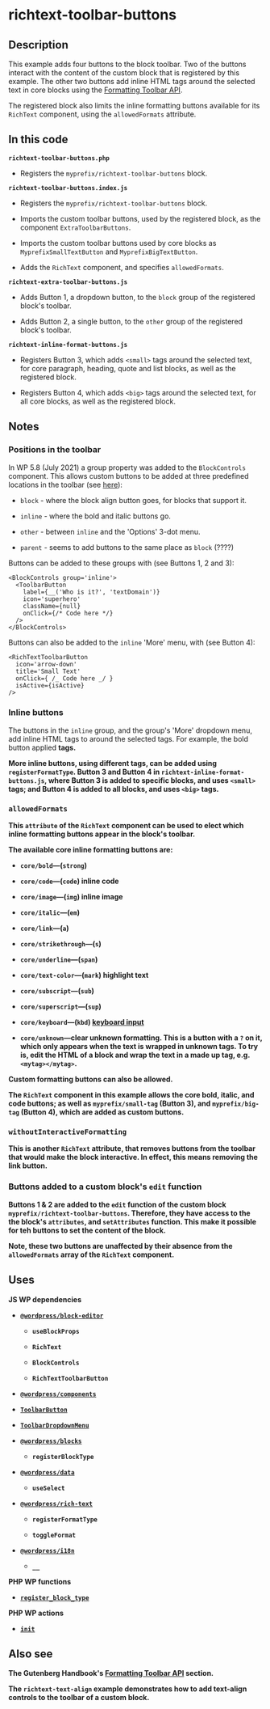 # richtext-toolbar-buttons

## Description

This example adds four buttons to the block toolbar. Two of the buttons interact with the content of the custom block that is registered by this example. The other two buttons add inline HTML tags around the selected text in core blocks using the [Formatting Toolbar API](https://developer.wordpress.org/block-editor/how-to-guides/format-api/).

The registered block also limits the inline formatting buttons available for its `RichText` component, using the `allowedFormats` attribute.

## In this code

**`richtext-toolbar-buttons.php`**

- Registers the `myprefix/richtext-toolbar-buttons` block.

**`richtext-toolbar-buttons.index.js`**

- Registers the `myprefix/richtext-toolbar-buttons` block.

- Imports the custom toolbar buttons, used by the registered block, as the component `ExtraToolbarButtons`.

- Imports the custom toolbar buttons used by core blocks as `MyprefixSmallTextButton` and `MyprefixBigTextButton`.

- Adds the `RichText` component, and specifies `allowedFormats`.

**`richtext-extra-toolbar-buttons.js`**

- Adds Button 1, a dropdown button, to the `block` group of the registered block's toolbar.

- Adds Button 2, a single button, to the `other` group of the registered block's toolbar.

**`richtext-inline-format-buttons.js`**

- Registers Button 3, which adds `<small>` tags around the selected text, for core paragraph, heading, quote and list blocks, as well as the registered block.

- Registers Button 4, which adds `<big>` tags around the selected text, for all core blocks, as well as the registered block.

## Notes

### Positions in the toolbar

In WP 5.8 (July 2021) a group property was added to the `BlockControls` component. This allows custom buttons to be added at three predefined locations in the toolbar (see [here](https://github.com/WordPress/gutenberg/blob/trunk/packages/block-editor/src/components/block-toolbar/index.js#L152)):

- `block` - where the block align button goes, for blocks that support it.

- `inline` - where the bold and italic buttons go.

- `other` - between `inline` and the 'Options' 3-dot menu.

- `parent` - seems to add buttons to the same place as `block` (????)

Buttons can be added to these groups with (see Buttons 1, 2 and 3):

```
<BlockControls group='inline'>
  <ToolbarButton
    label={__('Who is it?', 'textDomain')}
    icon='superhero'
    className={null}
    onClick={/* Code here */}
  />
</BlockControls>
```

Buttons can also be added to the `inline` 'More' menu, with (see Button 4):

```
<RichTextToolbarButton
  icon='arrow-down'
  title='Small Text'
  onClick={ /_ Code here _/ }
  isActive={isActive}
/>
```

### Inline buttons

The buttons in the `inline` group, and the group's 'More' dropdown menu, add inline HTML tags to around the selected tags. For example, the bold button applied <strong> tags.

More inline buttons, using different tags, can be added using `registerFormatType`. Button 3 and Button 4 in `richtext-inline-format-buttons.js`, where Button 3 is added to specific blocks, and uses `<small>` tags; and Button 4 is added to all blocks, and uses `<big>` tags.

### `allowedFormats`

This `attribute` of the `RichText` component can be used to elect which inline formatting buttons appear in the block's toolbar.

The available core inline formatting buttons are:

- `core/bold`—(`strong`)

- `core/code`—(`code`) inline code

- `core/image`—(`img`) inline image

- `core/italic`—(`em`)

- `core/link`—(`a`)

- `core/strikethrough`—(`s`)

- `core/underline`—(`span`)

- `core/text-color`—(`mark`) highlight text

- `core/subscript`—(`sub`)

- `core/superscript`—(`sup`)

- `core/keyboard`—(`kbd`) [keyboard input](https://developer.mozilla.org/en-US/docs/Web/HTML/Element/kbd)

- `core/unknown`—clear unknown formatting. This is a button with a `?` on it, which only appears when the text is wrapped in unknown tags. To try is, edit the HTML of a block and wrap the text in a made up tag, e.g. `<mytag></mytag>`.

Custom formatting buttons can also be allowed.

The `RichText` component in this example allows the core bold, italic, and code buttons; as well as `myprefix/small-tag` (Button 3), and `myprefix/big-tag` (Button 4), which are added as custom buttons.

### `withoutInteractiveFormatting`

This is another `RichText` attribute, that removes buttons from the toolbar that would make the block interactive. In effect, this means removing the link button.

### Buttons added to a custom block's `edit` function

Buttons 1 & 2 are added to the `edit` function of the custom block `myprefix/richtext-toolbar-buttons`. Therefore, they have access to the the block's `attributes`, and `setAttributes` function. This make it possible for teh buttons to set the content of the block.

Note, these two buttons are unaffected by their absence from the `allowedFormats` array of the `RichText` component.

## Uses

**JS WP dependencies**

- [`@wordpress/block-editor`](https://developer.wordpress.org/block-editor/reference-guides/packages/packages-block-editor/)

  - `useBlockProps`

  - `RichText`

  - `BlockControls`

  - `RichTextToolbarButton`

- [`@wordpress/components`](https://developer.wordpress.org/block-editor/reference-guides/components/)

- [`ToolbarButton`](https://developer.wordpress.org/block-editor/reference-guides/components/toolbar-button/)

- [`ToolbarDropdownMenu`](https://developer.wordpress.org/block-editor/reference-guides/components/toolbar-dropdown-menu/)

- [`@wordpress/blocks`](https://developer.wordpress.org/block-editor/reference-guides/packages/packages-blocks/)

  - `registerBlockType`

- [`@wordpress/data`](https://developer.wordpress.org/block-editor/reference-guides/packages/packages-data/)

  - `useSelect`

- [`@wordpress/rich-text`](https://developer.wordpress.org/block-editor/reference-guides/packages/packages-rich-text/)

  - `registerFormatType`

  - `toggleFormat`

- [`@wordpress/i18n`](https://developer.wordpress.org/block-editor/reference-guides/packages/packages-i18n/)

  - `__`

**PHP WP functions**

- [`register_block_type`](https://developer.wordpress.org/reference/functions/register_block_type/)

**PHP WP actions**

- [`init`](https://developer.wordpress.org/reference/hooks/init/)

## Also see

The Gutenberg Handbook's [Formatting Toolbar API](https://developer.wordpress.org/block-editor/how-to-guides/format-api/) section.

The `richtext-text-align` example demonstrates how to add text-align controls to the toolbar of a custom block.
